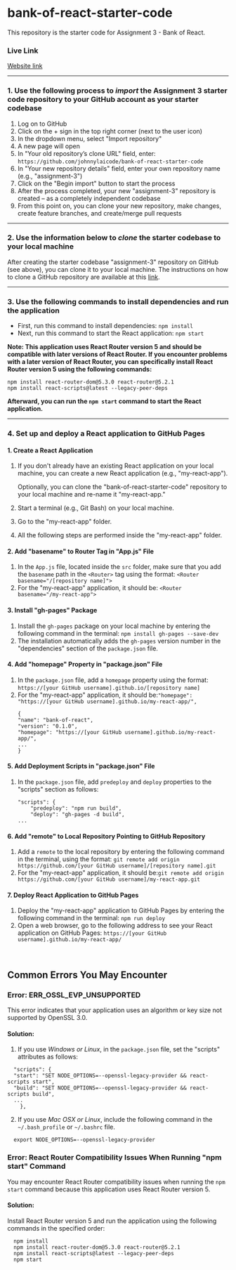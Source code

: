 # bank-of-react-starter-code
This repository is the starter code for Assignment 3 - Bank of React.

### Live Link 
[Website link](https://dinastyk.github.io/assignment3/)

----------
### 1. Use the following process to ***import*** the Assignment 3 starter code repository to your GitHub account as your starter codebase
1.	Log on to GitHub
2.	Click on the + sign in the top right corner (next to the user icon)
3.	In the dropdown menu, select "Import repository"
4.	A new page will open
5.	In "Your old repository’s clone URL" field, enter: `https://github.com/johnnylaicode/bank-of-react-starter-code`
6.	In "Your new repository details" field, enter your own repository name (e.g., "assignment-3")
7.	Click on the "Begin import" button to start the process
8.	After the process completed, your new "assignment-3" repository is created – as a completely independent codebase
9.	From this point on, you can clone your new repository, make changes, create feature branches, and create/merge pull requests

----------
### 2. Use the information below to ***clone*** the starter codebase to your local machine
After creating the starter codebase "assignment-3" repository on GitHub (see above), you can clone it to your local machine. The instructions on how to clone a GitHub repository are available at this [link](https://docs.github.com/en/repositories/creating-and-managing-repositories/cloning-a-repository).

----------
### 3. Use the following commands to install dependencies and run the application

- First, run this command to install dependencies: ```npm install```
- Next, run this command to start the React application: ```npm start```

**Note: This application uses React Router version 5 and should be compatible with later versions of React Router. If you encounter problems with a later version of React Router, you can specifically install React Router version 5 using the following commands:** 
```
npm install react-router-dom@5.3.0 react-router@5.2.1
npm install react-scripts@latest --legacy-peer-deps 
``` 
**Afterward, you can run the ```npm start``` command to start the React application.**

----------
### 4. Set up and deploy a React application to GitHub Pages
#### 1. Create a React Application
1. If you don't already have an existing React application on your local machine, you can create a new React application (e.g., "my-react-app").

    Optionally, you can clone the "bank-of-react-starter-code" repository to your local machine and re-name it "my-react-app."
2. Start a terminal (e.g., Git Bash) on your local machine.
3. Go to the "my-react-app" folder.
4. All the following steps are performed inside the "my-react-app" folder. 

#### 2. Add "basename" to Router Tag in "App.js" File
1. In the `App.js` file, located inside the `src` folder, make sure that you add the `basename` path in the `<Router>` tag using the format: `<Router basename="/[repository name]">`
2. For the "my-react-app" application, it should be: `<Router basename="/my-react-app">`

#### 3. Install "gh-pages" Package
1. Install the `gh-pages` package on your local machine by entering the following command in the terminal: `npm install gh-pages --save-dev`
2. The installation automatically adds the `gh-pages` version number in the "dependencies" section of the `package.json` file.

#### 4. Add "homepage" Property in "package.json" File
1. In the `package.json` file, add a `homepage` property using the format: `https://[your GitHub username].github.io/[repository name]`
2. For the "my-react-app" application, it should be:`"homepage": "https://[your GitHub username].github.io/my-react-app/",` 
    ```
    {
    "name": "bank-of-react",
    "version": "0.1.0",
    "homepage": "https://[your GitHub username].github.io/my-react-app/",
    ...
    }
    ```

#### 5. Add Deployment Scripts in "package.json" File
1. In the `package.json` file, add `predeploy` and `deploy` properties to the "scripts" section as follows:
    ```
    "scripts": {
        "predeploy": "npm run build",
        "deploy": "gh-pages -d build",
    ...
    ```

#### 6. Add "remote" to Local Repository Pointing to GitHub Repository
1. Add a `remote` to the local repository by entering the following command in the terminal, using the format: `git remote add origin https://github.com/[your GitHub username]/[repository name].git`
2. For the "my-react-app" application, it should be:`git remote add origin https://github.com/[your GitHub username]/my-react-app.git` 

#### 7. Deploy React Application to GitHub Pages
1. Deploy the "my-react-app" application to GitHub Pages by entering the following command in the terminal: `npm run deploy`
2. Open a web browser, go to the following address to see your React application on GitHub Pages: `https://[your GitHub username].github.io/my-react-app/` 

<br/>

## Common Errors You May Encounter
### Error: ERR_OSSL_EVP_UNSUPPORTED
This error indicates that your application uses an algorithm or key size not supported by OpenSSL 3.0.
#### Solution: 
1. If you use *Windows or Linux*, in the `package.json` file, set the "scripts" attributes as follows:

```
  "scripts": {
  "start": "SET NODE_OPTIONS=--openssl-legacy-provider && react-scripts start", 
  "build": "SET NODE_OPTIONS=--openssl-legacy-provider && react-scripts build", 
  ...
    },
```

2. If you use *Mac OSX or Linux*, include the following command in the `~/.bash_profile` or `~/.bashrc` file.

```
  export NODE_OPTIONS=--openssl-legacy-provider
```

### Error: React Router Compatibility Issues When Running "npm start" Command
You may encounter React Router compatibility issues when running the `npm start` command because this application uses React Router version 5. 
#### Solution: 
Install React Router version 5 and run the application using the following commands in the specified order: 

```
  npm install
  npm install react-router-dom@5.3.0 react-router@5.2.1 
  npm install react-scripts@latest --legacy-peer-deps 
  npm start
```

